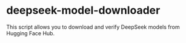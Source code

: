 # deepseek-model-downloader
This script allows you to download and verify DeepSeek models from Hugging Face Hub.
